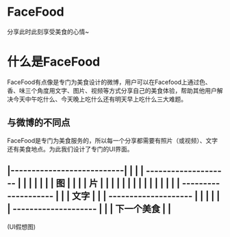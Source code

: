 # FaceFood

分享此时此刻享受美食的心情~

# 什么是FaceFood

FaceFood有点像是专门为美食设计的微博，用户可以在Facefood上通过色、香、味三个角度用文字、图片、视频等方式分享自己的美食体验，帮助其他用户解决今天中午吃什么、今天晚上吃什么还有明天早上吃什么三大难题。

## 与微博的不同点
FaceFood是专门为美食服务的，所以每一个分享都需要有照片（或视频）、文字还有美食地点。为此我们设计了专门的UI界面。

|---------------------------|
|                           |
|  --------------------     |
|  |                   |    |
|  |      图           |    |
|  |      片           |    |
|  |                   |    |
|  |                   |    |
|  |                   |    |
|  --------------------     |
|  |      文字          |    |
|  --------------------     |
|                           |
|                           |
|  --------------------     |
|  |  下一个美食       |     |
-----------------------------

(UI假想图)
